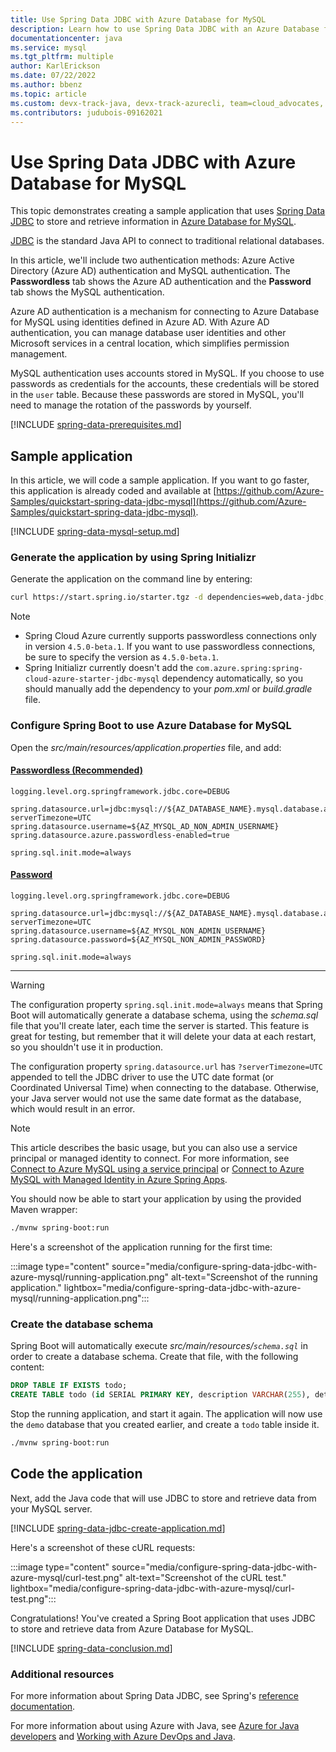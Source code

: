```yaml
---
title: Use Spring Data JDBC with Azure Database for MySQL
description: Learn how to use Spring Data JDBC with an Azure Database for MySQL database.
documentationcenter: java
ms.service: mysql
ms.tgt_pltfrm: multiple
author: KarlErickson
ms.date: 07/22/2022
ms.author: bbenz
ms.topic: article
ms.custom: devx-track-java, devx-track-azurecli, team=cloud_advocates, passwordless-java
ms.contributors: judubois-09162021
---
```


# Use Spring Data JDBC with Azure Database for MySQL

This topic demonstrates creating a sample application that uses [Spring Data JDBC](https://spring.io/projects/spring-data-jdbc) to store and retrieve information in [Azure Database for MySQL](/azure/mysql/).

[JDBC](https://jcp.org/en/jsr/detail?id=221) is the standard Java API to connect to traditional relational databases.

In this article, we'll include two authentication methods: Azure Active Directory (Azure AD) authentication and MySQL authentication. The **Passwordless** tab shows the Azure AD authentication and the **Password** tab shows the MySQL authentication.

Azure AD authentication is a mechanism for connecting to Azure Database for MySQL using identities defined in Azure AD. With Azure AD authentication, you can manage database user identities and other Microsoft services in a central location, which simplifies permission management.

MySQL authentication uses accounts stored in MySQL. If you choose to use passwords as credentials for the accounts, these credentials will be stored in the `user` table. Because these passwords are stored in MySQL, you'll need to manage the rotation of the passwords by yourself.

[!INCLUDE [spring-data-prerequisites.md](includes/spring-data-prerequisites.md)]

## Sample application

In this article, we will code a sample application. If you want to go faster, this application is already coded and available at [https://github.com/Azure-Samples/quickstart-spring-data-jdbc-mysql](https://github.com/Azure-Samples/quickstart-spring-data-jdbc-mysql).

[!INCLUDE [spring-data-mysql-setup.md](includes/spring-data-mysql-setup.md)]

### Generate the application by using Spring Initializr

Generate the application on the command line by entering:

```bash
curl https://start.spring.io/starter.tgz -d dependencies=web,data-jdbc,mysql,azure-support -d baseDir=azure-database-workshop -d bootVersion=2.7.6 -d javaVersion=1.8 | tar -xzvf -
```

> [!NOTE]
> * Spring Cloud Azure currently supports passwordless connections only in version `4.5.0-beta.1`. If you want to use passwordless connections, be sure to specify the version as `4.5.0-beta.1`.
> * Spring Initializr currently doesn't add the `com.azure.spring:spring-cloud-azure-starter-jdbc-mysql` dependency automatically, so you should manually add the dependency to your *pom.xml* or *build.gradle* file.

### Configure Spring Boot to use Azure Database for MySQL

Open the *src/main/resources/application.properties* file, and add:

#### [Passwordless (Recommended)](#tab/passwordless)

```properties
logging.level.org.springframework.jdbc.core=DEBUG

spring.datasource.url=jdbc:mysql://${AZ_DATABASE_NAME}.mysql.database.azure.com:3306/demo?serverTimezone=UTC
spring.datasource.username=${AZ_MYSQL_AD_NON_ADMIN_USERNAME}
spring.datasource.azure.passwordless-enabled=true

spring.sql.init.mode=always
```

#### [Password](#tab/password)

```properties
logging.level.org.springframework.jdbc.core=DEBUG

spring.datasource.url=jdbc:mysql://${AZ_DATABASE_NAME}.mysql.database.azure.com:3306/demo?serverTimezone=UTC
spring.datasource.username=${AZ_MYSQL_NON_ADMIN_USERNAME}
spring.datasource.password=${AZ_MYSQL_NON_ADMIN_PASSWORD}

spring.sql.init.mode=always
```

---

> [!WARNING]
> The configuration property `spring.sql.init.mode=always` means that Spring Boot will automatically generate a database schema, using the *schema.sql* file that you'll create later, each time the server is started. This feature is great for testing, but remember that it will delete your data at each restart, so you shouldn't use it in production.
>
> The configuration property `spring.datasource.url` has `?serverTimezone=UTC` appended to tell the JDBC driver to use the UTC date format (or Coordinated Universal Time) when connecting to the database. Otherwise, your Java server would not use the same date format as the database, which would result in an error.

> [!NOTE]
> This article describes the basic usage, but you can also use a service principal or managed identity to connect. For more information, see [Connect to Azure MySQL using a service principal](spring-cloud-azure.md#connect-to-azure-mysql-using-a-service-principal) or [Connect to Azure MySQL with Managed Identity in Azure Spring Apps](spring-cloud-azure.md#connect-to-azure-mysql-with-managed-identity-in-azure-spring-apps).

You should now be able to start your application by using the provided Maven wrapper:

```bash
./mvnw spring-boot:run
```

Here's a screenshot of the application running for the first time:

:::image type="content" source="media/configure-spring-data-jdbc-with-azure-mysql/running-application.png" alt-text="Screenshot of the running application." lightbox="media/configure-spring-data-jdbc-with-azure-mysql/running-application.png":::

### Create the database schema

Spring Boot will automatically execute *src/main/resources/`schema.sql`* in order to create a database schema. Create that file, with the following content:

```sql
DROP TABLE IF EXISTS todo;
CREATE TABLE todo (id SERIAL PRIMARY KEY, description VARCHAR(255), details VARCHAR(4096), done BOOLEAN);
```

Stop the running application, and start it again. The application will now use the `demo` database that you created earlier, and create a `todo` table inside it.

```bash
./mvnw spring-boot:run
```

## Code the application

Next, add the Java code that will use JDBC to store and retrieve data from your MySQL server.

[!INCLUDE [spring-data-jdbc-create-application.md](includes/spring-data-jdbc-create-application.md)]

Here's a screenshot of these cURL requests:

:::image type="content" source="media/configure-spring-data-jdbc-with-azure-mysql/curl-test.png" alt-text="Screenshot of the cURL test." lightbox="media/configure-spring-data-jdbc-with-azure-mysql/curl-test.png":::

Congratulations! You've created a Spring Boot application that uses JDBC to store and retrieve data from Azure Database for MySQL.

[!INCLUDE [spring-data-conclusion.md](includes/spring-data-conclusion.md)]

### Additional resources

For more information about Spring Data JDBC, see Spring's [reference documentation](https://docs.spring.io/spring-data/jdbc/docs/current/reference/html/#reference).

For more information about using Azure with Java, see [Azure for Java developers](../index.yml) and [Working with Azure DevOps and Java](/azure/devops/).
